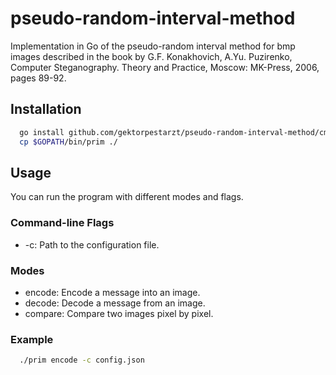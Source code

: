 # pseudo-random-interval-method

Implementation in Go of the pseudo-random interval method for bmp images described in the book by G.F. Konakhovich, A.Yu. Puzirenko, Computer Steganography. Theory and Practice, Moscow: MK-Press, 2006, pages 89-92.

## Installation

```bash
  go install github.com/gektorpestarzt/pseudo-random-interval-method/cmd/prim@latest
  cp $GOPATH/bin/prim ./
```

## Usage

You can run the program with different modes and flags.

### Command-line Flags

- -c: Path to the configuration file.

### Modes

- encode: Encode a message into an image.
- decode: Decode a message from an image.
- compare: Compare two images pixel by pixel.

### Example

```bash
  ./prim encode -c config.json
```
  
